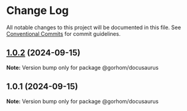 # Change Log

All notable changes to this project will be documented in this file.
See [Conventional Commits](https://conventionalcommits.org) for commit guidelines.

## [1.0.2](https://github.com/gorhom/docusaurus/compare/v1.0.1...v1.0.2) (2024-09-15)

**Note:** Version bump only for package @gorhom/docusaurus





## 1.0.1 (2024-09-15)

**Note:** Version bump only for package @gorhom/docusaurus
